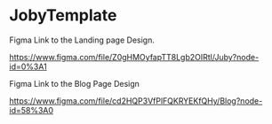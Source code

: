 # JobyTemplate

Figma Link to the Landing page Design.

https://www.figma.com/file/Z0gHMOyfapTT8Lgb2OIRtl/Juby?node-id=0%3A1


Figma Link to the Blog Page Design

https://www.figma.com/file/cd2HQP3VfPlFQKRYEKfQHy/Blog?node-id=58%3A0
